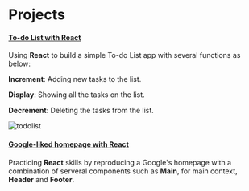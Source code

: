 # Projects

#### [To-do List with React](https://github.com/TimLaiTW/Projects/tree/master/Todo%20List)
Using **React** to build a simple To-do List app with several functions as below:

**Increment**: Adding new tasks to the list.

**Display**: Showing all the tasks on the list.

**Decrement**:  Deleting the tasks from the list.

![todolist](https://user-images.githubusercontent.com/28375243/94971487-1dd55f00-04d5-11eb-8b0c-5358f2346240.gif)

#### [Google-liked homepage with React](https://github.com/TimLaiTW/Projects/tree/master/G-Project)
Practicing **React** skills by reproducing a Google's homepage with a combination of serveral components such as **Main**, for main context, **Header** and **Footer**.

